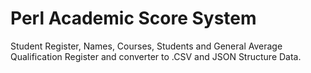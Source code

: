 <h1> Perl Academic Score System</h1>
<p>
Student Register, Names, Courses, Students and General Average Qualification
Register and converter to .CSV and JSON Structure Data.</p>
